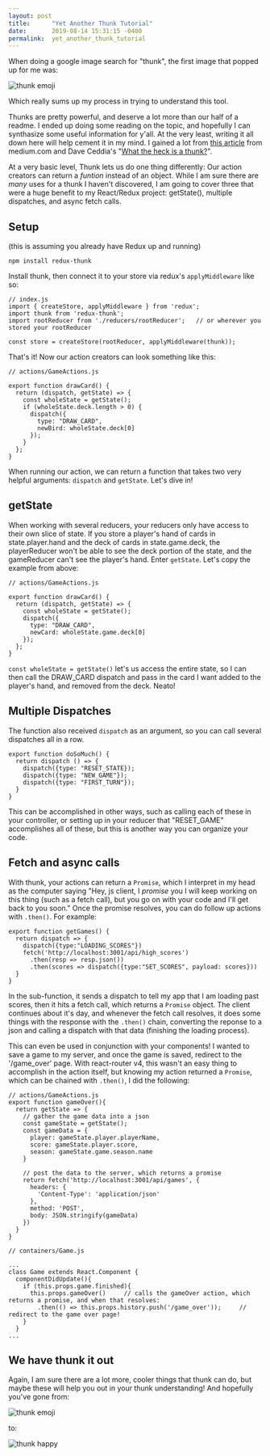 ```yaml
---
layout: post
title:      "Yet Another Thunk Tutorial"
date:       2019-08-14 15:31:15 -0400
permalink:  yet_another_thunk_tutorial
---
```



When doing a google image search for "thunk", the first image that popped up for me was:

![thunk emoji](https://statici.behindthevoiceactors.com/behindthevoiceactors/_img/chars/thunk-the-croods-3.jpg)

Which really sums up my process in trying to understand this tool.

Thunks are pretty powerful, and deserve a lot more than our half of a readme. I ended up doing some reading on the topic, and hopefully I can synthasize some useful information for y'all. At the very least, writing it all down here will help cement it in my mind. I gained a lot from [this article](https://medium.com/@stowball/a-dummys-guide-to-redux-and-thunk-in-react-d8904a7005d3) from medium.com and Dave Ceddia's "[What the heck is a thunk?](https://daveceddia.com/what-is-a-thunk/)".

At a very basic level, Thunk lets us do one thing differently: Our action creators can return a *funtion* instead of an object. While I am sure there are *many* uses for a thunk I haven't discovered, I am going to cover three that were a huge benefit to my React/Redux project: getState(), multiple dispatches, and async fetch calls.

## Setup
(this is assuming you already have Redux up and running)

`npm install redux-thunk`

Install thunk, then connect it to your store via redux's `applyMiddleware` like so:

```
// index.js
import { createStore, applyMiddleware } from 'redux';
import thunk from 'redux-thunk';
import rootReducer from './reducers/rootReducer';   // or wherever you stored your rootReducer

const store = createStore(rootReducer, applyMiddleware(thunk));
```

That's it! Now our action creators can look something like this:
```
// actions/GameActions.js

export function drawCard() {
  return (dispatch, getState) => {
    const wholeState = getState();
    if (wholeState.deck.length > 0) {
      dispatch({
        type: "DRAW_CARD",
        newBird: wholeState.deck[0]
      });
    }
  };
}
```

When running our action, we can return a function that takes two very helpful arguments: `dispatch` and `getState`. Let's dive in!

## getState

When working with several reducers, your reducers only have access to their own slice of state. If you store a player's hand of cards in state.player.hand and the deck of cards in state.game.deck, the playerReducer won't be able to see the deck portion of the state, and the gameReducer can't see the player's hand. Enter `getState`. Let's copy the example from above:

```
// actions/GameActions.js

export function drawCard() {
  return (dispatch, getState) => {
    const wholeState = getState();
    dispatch({
      type: "DRAW_CARD",
      newCard: wholeState.game.deck[0]
    });
  };
}
```

`const wholeState = getState()` let's us access the entire state, so I can then call the DRAW_CARD dispatch and pass in the card I want added to the player's hand, and removed from the deck. Neato!

## Multiple Dispatches
The function also received `dispatch` as an argument, so you can call several dispatches all in a row.

```
export function doSoMuch() {
  return dispatch () => {
    dispatch({type: "RESET_STATE});
    dispatch({type: "NEW_GAME"});
    dispatch({type: "FIRST_TURN"});
  }
}
```

This can be accomplished in other ways, such as calling each of these in your controller, or setting up in your reducer that "RESET_GAME" accomplishes all of these, but this is another way you can organize your code.

## Fetch and async calls
With thunk, your actions can return a `Promise`, which I interpret in my head as the computer saying "Hey, js client, I *promise* you I will keep working on this thing (such as a fetch call), but you go on with your code and I'll get back to you soon." Once the promise resolves, you can do follow up actions with `.then()`. For example:

```
export function getGames() {
  return dispatch => {
    dispatch({type:"LOADING_SCORES"})
    fetch('http://localhost:3001/api/high_scores')
      .then(resp => resp.json())
      .then(scores => dispatch({type:"SET_SCORES", payload: scores}))
  }
}
```

In the sub-function, it sends a dispatch to tell my app that I am loading past scores, then it hits a fetch call, which returns a `Promise` object. The client continues about it's day, and whenever the fetch call resolves, it does some things with the response with the `.then()` chain, converting the reponse to a json and calling a dispatch with that data (finishing the loading process).

This can even be used in conjunction with your components! I wanted to save a game to my server, and once the game is saved, redirect to the '/game_over' page. With react-router v4, this wasn't an easy thing to accomplish in the action itself, but knowing my action returned a `Promise`, which can be chained with `.then()`, I did the following:

```
// actions/GameActions.js
export function gameOver(){
  return getState => {
    // gather the game data into a json
    const gameState = getState();
    const gameData = {
      player: gameState.player.playerName,
      score: gameState.player.score,
      season: gameState.game.season.name
    }

    // post the data to the server, which returns a promise
    return fetch('http://localhost:3001/api/games', {
      headers: {
        'Content-Type': 'application/json'
      },
      method: 'POST',
      body: JSON.stringify(gameData)
    })
  }
}

// containers/Game.js

...
class Game extends React.Component {
  componentDidUpdate(){
    if (this.props.game.finished){
      this.props.gameOver()     // calls the gameOver action, which returns a promise, and when that resolves:
        .then(() => this.props.history.push('/game_over'));     // redirect to the game over page!
    }
  }
...
```

## We have thunk it out

Again, I am sure there are a lot more, cooler things that thunk can do, but maybe these will help you out in your thunk understanding! And hopefully you've gone from:

![thunk emoji](https://statici.behindthevoiceactors.com/behindthevoiceactors/_img/chars/thunk-the-croods-3.jpg)

to:

![thunk happy](https://encrypted-tbn0.gstatic.com/images?q=tbn:ANd9GcRao0-cY8sj8B0FyqEQ-Jey1sNDrwGl0CAIXBFG3G9xJVSP-YXx)

